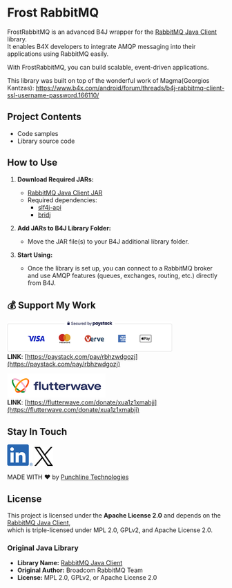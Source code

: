 # Frost RabbitMQ

FrostRabbitMQ is an advanced B4J wrapper for the [RabbitMQ Java Client](https://github.com/rabbitmq/rabbitmq-java-client) library.  
It enables B4X developers to integrate AMQP messaging into their applications using RabbitMQ easily.

With FrostRabbitMQ, you can build scalable, event-driven applications.

This library was built on top of the wonderful work of Magma(Georgios Kantzas):
https://www.b4x.com/android/forum/threads/b4j-rabbitmq-client-ssl-username-password.166110/

## Project Contents
- Code samples
- Library source code

## How to Use

1. **Download Required JARs:**
   - [RabbitMQ Java Client JAR](https://repo1.maven.org/maven2/com/rabbitmq/amqp-client/5.26.0/amqp-client-5.26.0.jar)
   - Required dependencies:
     - [slf4j-api](https://repo1.maven.org/maven2/org/slf4j/slf4j-api/2.0.17/slf4j-api-2.0.17.jar)
     - [bridj](https://repo1.maven.org/maven2/com/nativelibs4java/bridj/0.7.0/bridj-0.7.0.jar)

2. **Add JARs to B4J Library Folder:**
   - Move the JAR file(s) to your B4J additional library folder.

3. **Start Using:**
   - Once the library is set up, you can connect to a RabbitMQ broker and use AMQP features (queues, exchanges, routing, etc.) directly from B4J.

## 💰 Support My Work

[![Paystack](https://raw.githubusercontent.com/frostcodes/repo-images/main/paystack-channels.png)](https://paystack.com/pay/rbhzwdgozj)  
**LINK**: [https://paystack.com/pay/rbhzwdgozj](https://paystack.com/pay/rbhzwdgozj)

[![Flutterwave](https://github.com/frostcodes/repo-images/blob/main/flutterwave.png?raw=true)](https://flutterwave.com/donate/xua1z1xmabji)  
**LINK**: [https://flutterwave.com/donate/xua1z1xmabji](https://flutterwave.com/donate/xua1z1xmabji)

## Stay In Touch

[![LinkedIn](https://github.com/frostcodes/repo-images/blob/main/linkedin-box.png?raw=true)](https://www.linkedin.com/in/seyi-aderinkomi-923b75145/) [![Twitter](https://github.com/frostcodes/repo-images/blob/main/x-logo-black.png?raw=true)](https://twitter.com/iamfrostcodes)

MADE WITH ❤ by [Punchline Technologies](http://punchlinetech.com/)

## License

This project is licensed under the **Apache License 2.0** and depends on the [RabbitMQ Java Client](https://github.com/rabbitmq/rabbitmq-java-client),  
which is triple-licensed under MPL 2.0, GPLv2, and Apache License 2.0.

### Original Java Library

- **Library Name:** [RabbitMQ Java Client](https://github.com/rabbitmq/rabbitmq-java-client)  
- **Original Author:** Broadcom RabbitMQ Team  
- **License:** MPL 2.0, GPLv2, or Apache License 2.0
